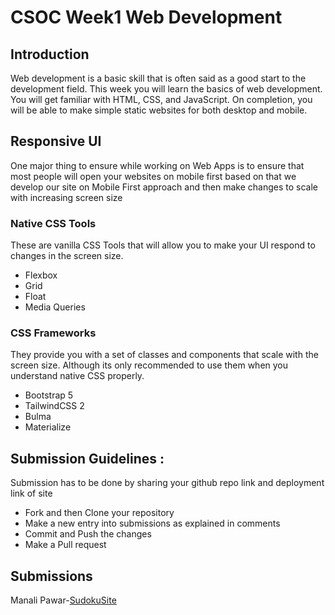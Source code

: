 # CSOC Week1 Web Development

##  Introduction
Web development is a basic skill that is often said as a good start to the development field. This week you will learn the basics of web development. You will get familiar with HTML, CSS, and JavaScript. On completion, you will be able to make simple static websites for both desktop and mobile.

## Responsive UI

One major thing to ensure while working on Web Apps is to ensure that most people will open your websites on mobile first based on that we develop our site on Mobile First approach and then make changes to scale with increasing screen size

### Native CSS Tools

These are vanilla CSS Tools that will allow you to make your UI respond to changes in the screen size.

- Flexbox
- Grid
- Float
- Media Queries

### CSS Frameworks

They provide you with a set of classes and components that scale with the screen size. Although its only recommended to use them when you understand native CSS properly.

- Bootstrap 5
- TailwindCSS 2
- Bulma
- Materialize

## Submission Guidelines :

Submission has to be done by sharing your github repo link and deployment link of site

- Fork and then Clone your repository
- Make a new entry into submissions as explained in comments
- Commit and Push the changes
- Make a Pull request

## Submissions

<!-- Add you name in below list as -->
<!-- - Your Name - [Repo Name](Link) [Site](Site Link) -->
<!-- - Sanyu Daver - [Tic Tac](https://github.com/sanyud/TicTac) [Site](www.copsiitbhu.co.in) -->


Manali Pawar-[Sudoku](https://manalipawar.github.io/Sudoku-Game/)[Site](https://github.com/ManaliPawar)